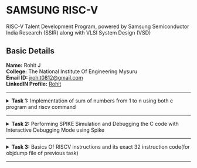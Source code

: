 # SAMSUNG RISC-V

RISC-V Talent Development Program, powered by Samsung Semiconductor India Research (SSIR) along with VLSI System Design (VSD)

## Basic Details
**Name:** Rohit J  
**College:** The National Institute Of Engineering Mysuru <br>
**Email ID:** jrohit0812@gmail.com  
**LinkedIN Profile:** [Rohit](https://www.linkedin.com/in/rohitj264/)


----------------------------------------------------------------------------------------------------------------

<details>
<summary><b>Task 1:</b> Implementation of sum of numbers from 1 to n using both c program and riscv command</summary> 

[Task01](https://github.com/RohitJ1204/samsung-riscv/tree/main/Task01#readme)	

</details>

----------------------------------------------------------------------------------------------------------------

<details>
<summary> <b>Task 2:</b> Performing SPIKE Simulation and Debugging the C code with Interactive Debugging Mode using Spike</summary> 

[Task03](https://github.com/RohitJ1204/samsung-riscv/tree/main/Task02#readme)	
</details>

----------------------------------------------------------------------------------------------------------------

<details>
<summary> <b>Task 3:</b> Basics Of RISCV instructions and its exact 32 instruction code(for objdump file of previous task)</summary> 

[Task02](https://github.com/RohitJ1204/samsung-riscv/tree/main/Task03#readme)	
</details>

----------------------------------------------------------------------------------------------------------------
